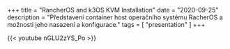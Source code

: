 +++
title = "RancherOS and k3OS KVM Installation"
date = "2020-09-25"
description = "Představení container host operačního systému RacherOS a možnosti jeho nasazení a konfigurace."
tags = [
    "presentation"
]
+++

<!--more-->

{{< youtube nGLU2zYS_Po >}}
